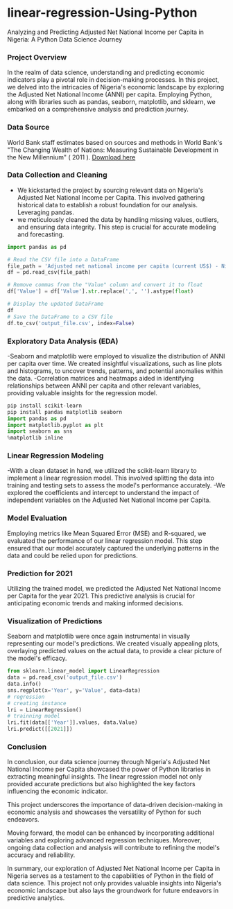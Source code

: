 # linear-regression-Using-Python
Analyzing and Predicting Adjusted Net National Income per Capita in Nigeria: A Python Data Science Journey
### Project Overview 
In the realm of data science, understanding and predicting economic indicators play a pivotal role in decision-making processes. In this project, we delved into the intricacies of Nigeria's economic landscape by exploring the Adjusted Net National Income (ANNI) per capita. Employing Python, along with libraries such as pandas, seaborn, matplotlib, and sklearn, we embarked on a comprehensive analysis and prediction journey.
### Data Source 
World Bank staff estimates based on sources and methods in World Bank's "The Changing Wealth of Nations: Measuring Sustainable Development in the New Millennium" ( 2011 ).
[Download here](https://api.worldbank.org/v2/en/indicator/NY.ADJ.NNTY.PC.CD?downloadformat=csv)
### Data Collection and Cleaning
- We kickstarted the project by sourcing relevant data on Nigeria's Adjusted Net National Income per Capita. This involved gathering historical data to establish a robust foundation for our analysis.
Leveraging pandas. 
- we meticulously cleaned the data by handling missing values, outliers, and ensuring data integrity. This step is crucial for accurate modeling and forecasting.

```python
import pandas as pd

# Read the CSV file into a DataFrame
file_path = 'Adjusted net national income per capita (current US$) - Nigeria - Sheet1.csv'
df = pd.read_csv(file_path)

# Remove commas from the "Value" column and convert it to float
df['Value'] = df['Value'].str.replace(',', '').astype(float)

# Display the updated DataFrame
df
# Save the DataFrame to a CSV file
df.to_csv('output_file.csv', index=False)

```
### Exploratory Data Analysis (EDA)
-Seaborn and matplotlib were employed to visualize the distribution of ANNI per capita over time. We created insightful visualizations, such as line plots and histograms, to uncover trends, patterns, and potential anomalies within the data.
-Correlation matrices and heatmaps aided in identifying relationships between ANNI per capita and other relevant variables, providing valuable insights for the regression model.

```python
pip install scikit-learn
pip install pandas matplotlib seaborn
import pandas as pd
import matplotlib.pyplot as plt
import seaborn as sns
%matplotlib inline
```

### Linear Regression Modeling
-With a clean dataset in hand, we utilized the scikit-learn library to implement a linear regression model. This involved splitting the data into training and testing sets to assess the model's performance accurately.
-We explored the coefficients and intercept to understand the impact of independent variables on the Adjusted Net National Income per Capita.
### Model Evaluation
Employing metrics like Mean Squared Error (MSE) and R-squared, we evaluated the performance of our linear regression model. This step ensured that our model accurately captured the underlying patterns in the data and could be relied upon for predictions.
### Prediction for 2021
Utilizing the trained model, we predicted the Adjusted Net National Income per Capita for the year 2021. This predictive analysis is crucial for anticipating economic trends and making informed decisions.
### Visualization of Predictions
Seaborn and matplotlib were once again instrumental in visually representing our model's predictions. We created visually appealing plots, overlaying predicted values on the actual data, to provide a clear picture of the model's efficacy.

```python
from sklearn.linear_model import LinearRegression
data = pd.read_csv('output_file.csv')
data.info()
sns.regplot(x='Year', y='Value', data=data)
# regression
# creating instance
lri = LinearRegression()
# trainning model
lri.fit(data[['Year']].values, data.Value)
lri.predict([[2021]])
```

### Conclusion 

In conclusion, our data science journey through Nigeria's Adjusted Net National Income per Capita showcased the power of Python libraries in extracting meaningful insights. The linear regression model not only provided accurate predictions but also highlighted the key factors influencing the economic indicator.

This project underscores the importance of data-driven decision-making in economic analysis and showcases the versatility of Python for such endeavors.


Moving forward, the model can be enhanced by incorporating additional variables and exploring advanced regression techniques. Moreover, ongoing data collection and analysis will contribute to refining the model's accuracy and reliability.

In summary, our exploration of Adjusted Net National Income per Capita in Nigeria serves as a testament to the capabilities of Python in the field of data science. This project not only provides valuable insights into Nigeria's economic landscape but also lays the groundwork for future endeavors in predictive analytics.


